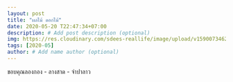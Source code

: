 ```yaml
---
layout: post
title: "ผลไม้ ดอกไม้"
date: 2020-05-20 T22:47:34+07:00
description: # Add post description (optional)
img: https://res.cloudinary.com/sdees-reallife/image/upload/v1590073462/IMG_20170619_103449_248.jpg # Add image post (optional)
tags: [2020-05]
author: # Add name author (optional)
---
```

ขอบคุณลองกอง - ลางสาด - จำปาลาว

<i class="fa fa-child" style="color:plum"></i>
